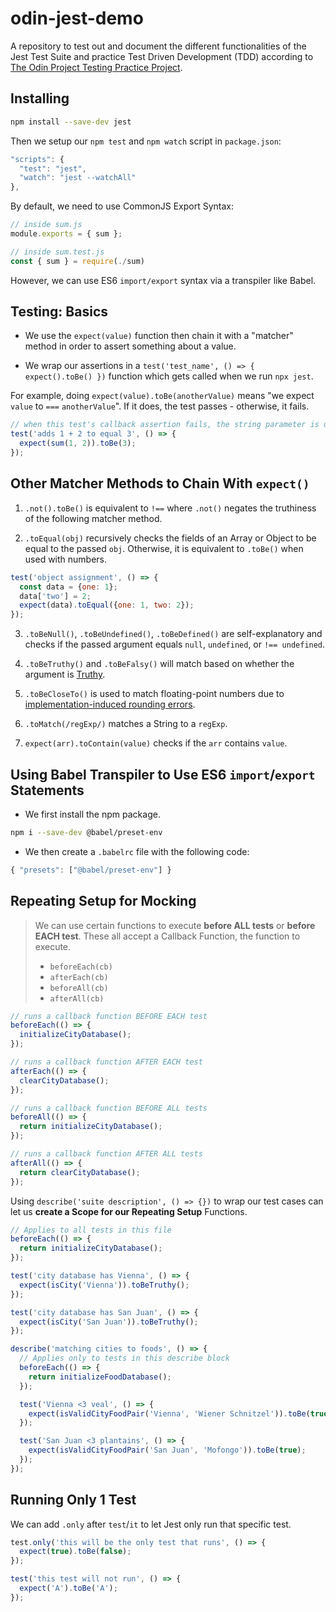 # odin-jest-demo

A repository to test out and document the different functionalities of the Jest Test Suite and practice Test Driven Development (TDD) according to [The Odin Project Testing Practice Project](https://www.theodinproject.com/lessons/node-path-javascript-testing-practice).

## Installing

```bash
npm install --save-dev jest
```

Then we setup our `npm test` and `npm watch` script in `package.json`:

```JavaScript
"scripts": {
  "test": "jest",
  "watch": "jest --watchAll"
},
```

By default, we need to use CommonJS Export Syntax:

```JavaScript
// inside sum.js
module.exports = { sum };

// inside sum.test.js
const { sum } = require(./sum)
```

However, we can use ES6 `import/export` syntax via a transpiler like Babel.

## Testing: Basics

- We use the `expect(value)` function then chain it with a "matcher" method in order to assert something about a value.

- We wrap our assertions in a `test('test_name', () => { expect().toBe() })` function which gets called when we run `npx jest`.

For example, doing `expect(value).toBe(anotherValue)` means "we expect `value` to `===` `anotherValue`". If it does, the test passes - otherwise, it fails.

```JavaScript
// when this test's callback assertion fails, the string parameter is used as a reference for Jest
test('adds 1 + 2 to equal 3', () => {
  expect(sum(1, 2)).toBe(3);
});
```

## Other Matcher Methods to Chain With `expect()`

1. `.not().toBe()` is equivalent to `!==` where `.not()` negates the truthiness of the following matcher method.

2. `.toEqual(obj)` recursively checks the fields of an Array or Object to be equal to the passed `obj`. Otherwise, it is equivalent to `.toBe()` when used with numbers.

```JavaScript
test('object assignment', () => {
  const data = {one: 1};
  data['two'] = 2;
  expect(data).toEqual({one: 1, two: 2});
});
```

3. `.toBeNull()`, `.toBeUndefined()`, `.toBeDefined()` are self-explanatory and checks if the passed argument equals `null`, `undefined`, or `!== undefined`.

4. `.toBeTruthy()` and `.toBeFalsy()` will match based on whether the argument is [Truthy](https://developer.mozilla.org/en-US/docs/Glossary/Truthy).

5. `.toBeCloseTo()` is used to match floating-point numbers due to [implementation-induced rounding errors](https://ellenaua.medium.com/floating-point-errors-in-javascript-node-js-21aadd897bf8).

6. `.toMatch(/regExp/)` matches a String to a `regExp`.

7. `expect(arr).toContain(value)` checks if the `arr` contains `value`.

## Using Babel Transpiler to Use ES6 `import`/`export` Statements

- We first install the npm package.

```bash
npm i --save-dev @babel/preset-env
```

- We then create a `.babelrc` file with the following code:

```Javascript
{ "presets": ["@babel/preset-env"] }
```


## Repeating Setup for Mocking

> We can use certain functions to execute **before ALL tests** or **before EACH test**.
> These all accept a Callback Function, the function to execute.
> - `beforeEach(cb)`
> - `afterEach(cb)`
> - `beforeAll(cb)`
> - `afterAll(cb)`

```JavaScript
// runs a callback function BEFORE EACH test
beforeEach(() => {
  initializeCityDatabase();
});

// runs a callback function AFTER EACH test
afterEach(() => {
  clearCityDatabase();
});

// runs a callback function BEFORE ALL tests
beforeAll(() => {
  return initializeCityDatabase();
});

// runs a callback function AFTER ALL tests
afterAll(() => {
  return clearCityDatabase();
});
```

Using `describe('suite description', () => {})` to wrap our test cases can let us **create a Scope for our Repeating Setup** Functions.

```JavaScript
// Applies to all tests in this file
beforeEach(() => {
  return initializeCityDatabase();
});

test('city database has Vienna', () => {
  expect(isCity('Vienna')).toBeTruthy();
});

test('city database has San Juan', () => {
  expect(isCity('San Juan')).toBeTruthy();
});

describe('matching cities to foods', () => {
  // Applies only to tests in this describe block
  beforeEach(() => {
    return initializeFoodDatabase();
  });

  test('Vienna <3 veal', () => {
    expect(isValidCityFoodPair('Vienna', 'Wiener Schnitzel')).toBe(true);
  });

  test('San Juan <3 plantains', () => {
    expect(isValidCityFoodPair('San Juan', 'Mofongo')).toBe(true);
  });
});
```

## Running Only 1 Test

We can add `.only` after `test`/`it` to let Jest only run that specific test.

```JavaScript
test.only('this will be the only test that runs', () => {
  expect(true).toBe(false);
});

test('this test will not run', () => {
  expect('A').toBe('A');
});
```

